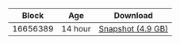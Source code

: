 |     Block   |     Age     |   Download  |
| ----------- | ----------- | ----------- |
|   16656389   |  14 hour | [Snapshot (4.9 GB)](https://s3.eu-central-1.amazonaws.com/w3coins.io/snapshots/cosmos-mainnet/cosmos_snapsot_latest.tar.lz4)  |
